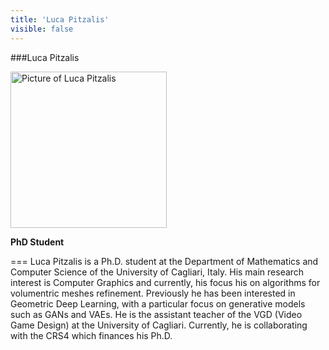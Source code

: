 ```yaml
---
title: 'Luca Pitzalis'
visible: false
---
```

   
###Luca Pitzalis
   
<img src="/lab/user/pages/02.people/20.pitzalis.luca/img/luca_pitzalis.png" alt="Picture of Luca Pitzalis" style="height: 250px">
   
**PhD Student**
   
===
Luca Pitzalis is a Ph.D. student at the Department of Mathematics and Computer Science of the University of Cagliari, Italy. His main research interest is Computer Graphics and currently, his focus his on algorithms for volumentric meshes refinement. Previously he has been interested in Geometric Deep Learning, with a particular focus on generative models such as GANs and VAEs. He is the assistant teacher of the VGD (Video Game Design) at the University of Cagliari. Currently, he is collaborating with the CRS4 which finances his Ph.D. 
